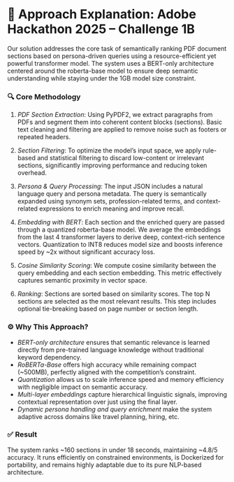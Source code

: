 # 📘 Approach Explanation: Adobe Hackathon 2025 – Challenge 1B

Our solution addresses the core task of semantically ranking PDF document sections based on persona-driven queries using a resource-efficient yet powerful transformer model. The system uses a BERT-only architecture centered around the roberta-base model to ensure deep semantic understanding while staying under the 1GB model size constraint.

### 🔍 Core Methodology

1. *PDF Section Extraction*: Using PyPDF2, we extract paragraphs from PDFs and segment them into coherent content blocks (sections). Basic text cleaning and filtering are applied to remove noise such as footers or repeated headers.

2. *Section Filtering*: To optimize the model’s input space, we apply rule-based and statistical filtering to discard low-content or irrelevant sections, significantly improving performance and reducing token overhead.

3. *Persona & Query Processing*: The input JSON includes a natural language query and persona metadata. The query is semantically expanded using synonym sets, profession-related terms, and context-related expressions to enrich meaning and improve recall.

4. *Embedding with BERT*: Each section and the enriched query are passed through a quantized roberta-base model. We average the embeddings from the last 4 transformer layers to derive deep, context-rich sentence vectors. Quantization to INT8 reduces model size and boosts inference speed by \~2x without significant accuracy loss.

5. *Cosine Similarity Scoring*: We compute cosine similarity between the query embedding and each section embedding. This metric effectively captures semantic proximity in vector space.

6. *Ranking*: Sections are sorted based on similarity scores. The top N sections are selected as the most relevant results. This step includes optional tie-breaking based on page number or section length.

### ⚙ Why This Approach?

* *BERT-only architecture* ensures that semantic relevance is learned directly from pre-trained language knowledge without traditional keyword dependency.
* *RoBERTa-Base* offers high accuracy while remaining compact (\~500MB), perfectly aligned with the competition’s constraint.
* *Quantization* allows us to scale inference speed and memory efficiency with negligible impact on semantic accuracy.
* *Multi-layer embeddings* capture hierarchical linguistic signals, improving contextual representation over just using the final layer.
* *Dynamic persona handling and query enrichment* make the system adaptive across domains like travel planning, hiring, etc.

### ✅ Result

The system ranks \~160 sections in under 18 seconds, maintaining \~4.8/5 accuracy. It runs efficiently on constrained environments, is Dockerized for portability, and remains highly adaptable due to its pure NLP-based architecture.